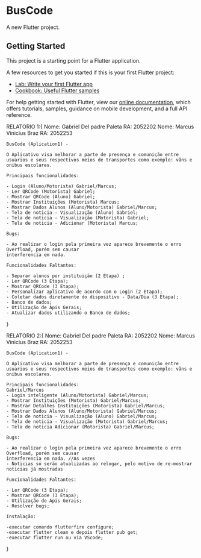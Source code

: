 # BusCode

A new Flutter project.

## Getting Started

This project is a starting point for a Flutter application.

A few resources to get you started if this is your first Flutter project:

- [Lab: Write your first Flutter app](https://flutter.dev/docs/get-started/codelab)
- [Cookbook: Useful Flutter samples](https://flutter.dev/docs/cookbook)

For help getting started with Flutter, view our
[online documentation](https://flutter.dev/docs), which offers tutorials,
samples, guidance on mobile development, and a full API reference.

RELATORIO 1:{
    Nome: Gabriel Del padre Paleta RA: 2052202
    Nome: Marcus Vinicius Braz RA: 2052253

    BusCode (Aplication1) - 

    O Aplicativo visa melhorar a parte de presença e comunição entre usuarios e seus respectivos meios de transportes como exemplo: vãns e onibus escolares.

    Principais funcionalidades:

    - Login (Aluno/Motorista) Gabriel/Marcus;
    - Ler QRCode (Motorista) Gabriel;
    - Mostrar QRCode (Aluno) Gabriel;
    - Mostrar Instituições (Motorista) Marcus;
    - Mostrar Dados Alunos (Aluno/Motorista) Gabriel/Marcus;
    - Tela de noticia - Visualização (Aluno) Gabriel;
    - Tela de noticia - Visualização (Motorista) Gabriel;
    - Tela de noticia - Adicionar (Motorista) Marcus;

    Bugs:

    - Ao realizar o login pela primeira vez aparece brevemente o erro Overfload, porém sem causar
    interferencia em nada.

    Funcionalidades Faltantes: 

    - Separar alunos por instituição (2 Etapa) ;
    - Ler QRCode (3 Etapa);
    - Mostrar QRCode (3 Etapa);
    - Personalizar aplicativo de acordo com o Login (2 Etapa);
    - Coletar dados diretamente do dispositivo - Data/Dia (3 Etapa);
    - Banco de dados;
    - Utilização de Apis Gerais;
    - Atualizar dados utilizando o Banco de dados;
}

RELATORIO 2:{
    Nome: Gabriel Del padre Paleta RA: 2052202
    Nome: Marcus Vinicius Braz RA: 2052253

    BusCode (Aplication1) - 

    O Aplicativo visa melhorar a parte de presença e comunição entre usuarios e seus respectivos meios de transportes como exemplo: vãns e onibus escolares.

    Principais funcionalidades:
    Gabriel/Marcus
    - Login inteligente (Aluno/Motorista) Gabriel/Marcus;
    - Mostrar Instituições (Motorista) Gabriel/Marcus;
    - Mostrar Detalhes Instituições (Motorista) Gabriel/Marcus;
    - Mostrar Dados Alunos (Aluno/Motorista) Gabriel/Marcus;
    - Tela de noticia - Visualização (Aluno) Gabriel/Marcus;
    - Tela de noticia - Visualização (Motorista) Gabriel/Marcus;
    - Tela de noticia Adicionar (Motorista) Gabriel/Marcus;

    Bugs:

    - Ao realizar o login pela primeira vez aparece brevemente o erro Overfload, porém sem causar
    interferencia em nada. //As vezes
    - Noticias só serão atualizadas ao relogar, pelo motivo de re-mostrar noticias já mostradas

    Funcionalidades Faltantes: 
 
    - Ler QRCode (3 Etapa);
    - Mostrar QRCode (3 Etapa);
    - Utilização de Apis Gerais;
    - Resolver bugs;
    
    Instalação:
    
    -executar comando flutterfire configure;
    -executar flutter clean e depois flutter pub get;
    -executar flutter run ou via VScode;
}
